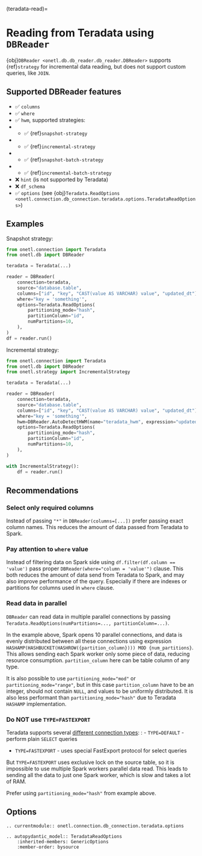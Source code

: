 (teradata-read)=

# Reading from Teradata using `DBReader`

{obj}`DBReader <onetl.db.db_reader.db_reader.DBReader>` supports {ref}`strategy` for incremental data reading,
but does not support custom queries, like `JOIN`.

## Supported DBReader features

- ✅︎ `columns`
- ✅︎ `where`
- ✅︎ `hwm`, supported strategies:
- - ✅︎ {ref}`snapshot-strategy`
- - ✅︎ {ref}`incremental-strategy`
- - ✅︎ {ref}`snapshot-batch-strategy`
- - ✅︎ {ref}`incremental-batch-strategy`
- ❌ `hint` (is not supported by Teradata)
- ❌ `df_schema`
- ✅︎ `options` (see {obj}`Teradata.ReadOptions <onetl.connection.db_connection.teradata.options.TeradataReadOptions>`)

## Examples

Snapshot strategy:

```python
from onetl.connection import Teradata
from onetl.db import DBReader

teradata = Teradata(...)

reader = DBReader(
    connection=teradata,
    source="database.table",
    columns=["id", "key", "CAST(value AS VARCHAR) value", "updated_dt"],
    where="key = 'something'",
    options=Teradata.ReadOptions(
        partitioning_mode="hash",
        partitionColumn="id",
        numPartitions=10,
    ),
)
df = reader.run()
```

Incremental strategy:

```python
from onetl.connection import Teradata
from onetl.db import DBReader
from onetl.strategy import IncrementalStrategy

teradata = Teradata(...)

reader = DBReader(
    connection=teradata,
    source="database.table",
    columns=["id", "key", "CAST(value AS VARCHAR) value", "updated_dt"],
    where="key = 'something'",
    hwm=DBReader.AutoDetectHWM(name="teradata_hwm", expression="updated_dt"),
    options=Teradata.ReadOptions(
        partitioning_mode="hash",
        partitionColumn="id",
        numPartitions=10,
    ),
)

with IncrementalStrategy():
    df = reader.run()
```

## Recommendations

### Select only required columns

Instead of passing `"*"` in `DBReader(columns=[...])` prefer passing exact column names. This reduces the amount of data passed from Teradata to Spark.

### Pay attention to `where` value

Instead of filtering data on Spark side using `df.filter(df.column == 'value')` pass proper `DBReader(where="column = 'value'")` clause.
This both reduces the amount of data send from Teradata to Spark, and may also improve performance of the query.
Especially if there are indexes or partitions for columns used in `where` clause.

### Read data in parallel

`DBReader` can read data in multiple parallel connections by passing `Teradata.ReadOptions(numPartitions=..., partitionColumn=...)`.

In the example above, Spark opens 10 parallel connections, and data is evenly distributed between all these connections using expression
`HASHAMP(HASHBUCKET(HASHROW({partition_column}))) MOD {num_partitions}`.
This allows sending each Spark worker only some piece of data, reducing resource consumption.
`partition_column` here can be table column of any type.

It is also possible to use `partitioning_mode="mod"` or `partitioning_mode="range"`, but in this case
`partition_column` have to be an integer, should not contain `NULL`, and values to be uniformly distributed.
It is also less performant than `partitioning_mode="hash"` due to Teradata `HASHAMP` implementation.

### Do **NOT** use `TYPE=FASTEXPORT`

Teradata supports several [different connection types](https://teradata-docs.s3.amazonaws.com/doc/connectivity/jdbc/reference/current/jdbcug_chapter_2.html#BABFGFAF):
: - `TYPE=DEFAULT` - perform plain `SELECT` queries
  - `TYPE=FASTEXPORT` - uses special FastExport protocol for select queries

But `TYPE=FASTEXPORT` uses exclusive lock on the source table, so it is impossible to use multiple Spark workers parallel data read.
This leads to sending all the data to just one Spark worker, which is slow and takes a lot of RAM.

Prefer using `partitioning_mode="hash"` from example above.

## Options

```{eval-rst}
.. currentmodule:: onetl.connection.db_connection.teradata.options
```

```{eval-rst}
.. autopydantic_model:: TeradataReadOptions
    :inherited-members: GenericOptions
    :member-order: bysource
```
